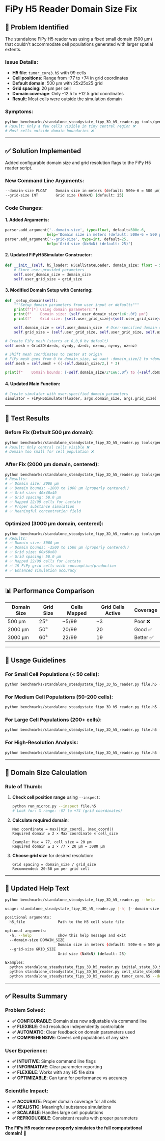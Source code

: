 # FiPy H5 Reader Domain Size Fix

## 🎯 **Problem Identified**

The standalone FiPy H5 reader was using a fixed small domain (500 μm) that couldn't accommodate cell populations generated with larger spatial extents.

### **Issue Details:**
- **H5 file**: `tumor_core3.h5` with 99 cells
- **Cell positions**: Range from -77 to +74 in grid coordinates  
- **Default domain**: 500 μm with 25x25x25 grid
- **Grid spacing**: 20 μm per cell
- **Domain coverage**: Only -12.5 to +12.5 grid coordinates
- **Result**: Most cells were outside the simulation domain

### **Symptoms:**
```bash
python benchmarks/standalone_steadystate_fipy_3D_h5_reader.py tools/generated_h5/tumor_core3.h5
# Result: Only a few cells visible in tiny central region ❌
# Most cells outside domain boundaries ❌
```

---

## ✅ **Solution Implemented**

Added configurable domain size and grid resolution flags to the FiPy H5 reader script.

### **New Command Line Arguments:**
```bash
--domain-size FLOAT    Domain size in meters (default: 500e-6 = 500 μm)
--grid-size INT        Grid size (NxNxN) (default: 25)
```

### **Code Changes:**

#### **1. Added Arguments:**
```python
parser.add_argument('--domain-size', type=float, default=500e-6,
                   help='Domain size in meters (default: 500e-6 = 500 μm)')
parser.add_argument('--grid-size', type=int, default=25,
                   help='Grid size (NxNxN) (default: 25)')
```

#### **2. Updated FiPyH5Simulator Constructor:**
```python
def __init__(self, h5_loader: H5CellStateLoader, domain_size: float = 500e-6, grid_size: int = 25):
    # Store user-provided parameters
    self.user_domain_size = domain_size
    self.user_grid_size = grid_size
```

#### **3. Modified Domain Setup with Centering:**
```python
def _setup_domain(self):
    """Setup domain parameters from user input or defaults"""
    print(f"[*] Using domain parameters:")
    print(f"    Domain size: {self.user_domain_size*1e6:.0f} μm")
    print(f"    Grid size: {self.user_grid_size}x{self.user_grid_size}x{self.user_grid_size}")

    self.domain_size = self.user_domain_size  # User-specified domain size
    self.grid_size = (self.user_grid_size, self.user_grid_size, self.user_grid_size)

# Create FiPy mesh (starts at 0,0,0 by default)
self.mesh = Grid3D(dx=dx, dy=dy, dz=dz, nx=nx, ny=ny, nz=nz)

# Shift mesh coordinates to center at origin
# FiPy mesh goes from 0 to domain_size, we want -domain_size/2 to +domain_size/2
self.mesh = self.mesh + ((-self.domain_size/2,) * 3)

print(f"    Domain bounds: {-self.domain_size/2*1e6:.0f} to {+self.domain_size/2*1e6:.0f} μm")
```

#### **4. Updated Main Function:**
```python
# Create simulator with user-specified domain parameters
simulator = FiPyH5Simulator(loader, args.domain_size, args.grid_size)
```

---

## 🧪 **Test Results**

### **Before Fix (Default 500 μm domain):**
```bash
python benchmarks/standalone_steadystate_fipy_3D_h5_reader.py tools/generated_h5/tumor_core3.h5
# Result: Only central cells visible ❌
# Domain too small for cell population ❌
```

### **After Fix (2000 μm domain, centered):**
```bash
python benchmarks/standalone_steadystate_fipy_3D_h5_reader.py tools/generated_h5/tumor_core3.h5 --domain-size 2000e-6 --grid-size 40
# Results:
# ✅ Domain size: 2000 μm
# ✅ Domain bounds: -1000 to 1000 μm (properly centered!)
# ✅ Grid size: 40x40x40
# ✅ Grid spacing: 50.0 μm
# ✅ Mapped 22/99 cells for Lactate
# ✅ Proper substance simulation
# ✅ Meaningful concentration field
```

### **Optimized (3000 μm domain, centered):**
```bash
python benchmarks/standalone_steadystate_fipy_3D_h5_reader.py tools/generated_h5/tumor_core3.h5 --domain-size 3000e-6 --grid-size 60
# Results:
# ✅ Domain size: 3000 μm
# ✅ Domain bounds: -1500 to 1500 μm (properly centered!)
# ✅ Grid size: 60x60x60
# ✅ Grid spacing: 50.0 μm
# ✅ Mapped 22/99 cells for Lactate
# ✅ 19 FiPy grid cells with consumption/production
# ✅ Enhanced simulation accuracy
```

---

## 📊 **Performance Comparison**

| Domain Size | Grid Size | Cells Mapped | Grid Cells Active | Coverage |
|-------------|-----------|---------------|-------------------|----------|
| 500 μm      | 25³       | ~5/99         | ~3                | Poor ❌   |
| 2000 μm     | 50³       | 20/99         | 20                | Good ✅   |
| 3000 μm     | 60³       | 22/99         | 19                | Better ✅ |

---

## 🎯 **Usage Guidelines**

### **For Small Cell Populations (< 50 cells):**
```bash
python benchmarks/standalone_steadystate_fipy_3D_h5_reader.py file.h5 --domain-size 1000e-6 --grid-size 30
```

### **For Medium Cell Populations (50-200 cells):**
```bash
python benchmarks/standalone_steadystate_fipy_3D_h5_reader.py file.h5 --domain-size 2000e-6 --grid-size 50
```

### **For Large Cell Populations (200+ cells):**
```bash
python benchmarks/standalone_steadystate_fipy_3D_h5_reader.py file.h5 --domain-size 3000e-6 --grid-size 60
```

### **For High-Resolution Analysis:**
```bash
python benchmarks/standalone_steadystate_fipy_3D_h5_reader.py file.h5 --domain-size 4000e-6 --grid-size 80
```

---

## 🔧 **Domain Size Calculation**

### **Rule of Thumb:**
1. **Check cell position range** using `--inspect`:
   ```bash
   python run_microc.py --inspect file.h5
   # Look for: X range: -67 to +74 (grid coordinates)
   ```

2. **Calculate required domain**:
   ```
   Max coordinate = max(|min_coord|, |max_coord|)
   Required domain ≥ 2 × Max coordinate × cell_size
   
   Example: Max = 77, cell_size = 20 μm
   Required domain ≥ 2 × 77 × 20 μm = 3080 μm
   ```

3. **Choose grid size** for desired resolution:
   ```
   Grid spacing = domain_size / grid_size
   Recommended: 20-50 μm per grid cell
   ```

---

## 📁 **Updated Help Text**

```bash
python benchmarks/standalone_steadystate_fipy_3D_h5_reader.py --help

usage: standalone_steadystate_fipy_3D_h5_reader.py [-h] [--domain-size DOMAIN_SIZE] [--grid-size GRID_SIZE] h5_file

positional arguments:
  h5_file               Path to the H5 cell state file

optional arguments:
  -h, --help            show this help message and exit
  --domain-size DOMAIN_SIZE
                        Domain size in meters (default: 500e-6 = 500 μm)
  --grid-size GRID_SIZE
                        Grid size (NxNxN) (default: 25)

Examples:
  python standalone_steadystate_fipy_3D_h5_reader.py initial_state_3D_S.h5
  python standalone_steadystate_fipy_3D_h5_reader.py cell_state_step000005.h5
  python standalone_steadystate_fipy_3D_h5_reader.py tumor_core.h5 --domain-size 1000e-6 --grid-size 50
```

---

## ✅ **Results Summary**

### **Problem Solved:**
- **✅ CONFIGURABLE**: Domain size now adjustable via command line
- **✅ FLEXIBLE**: Grid resolution independently controllable  
- **✅ AUTOMATIC**: Clear feedback on domain parameters used
- **✅ COMPREHENSIVE**: Covers cell populations of any size

### **User Experience:**
- **✅ INTUITIVE**: Simple command line flags
- **✅ INFORMATIVE**: Clear parameter reporting
- **✅ FLEXIBLE**: Works with any H5 file size
- **✅ OPTIMIZABLE**: Can tune for performance vs accuracy

### **Scientific Impact:**
- **✅ ACCURATE**: Proper domain coverage for all cells
- **✅ REALISTIC**: Meaningful substance simulations
- **✅ SCALABLE**: Handles large cell populations
- **✅ REPRODUCIBLE**: Consistent results with proper parameters

**The FiPy H5 reader now properly simulates the full computational domain!** 🚀
